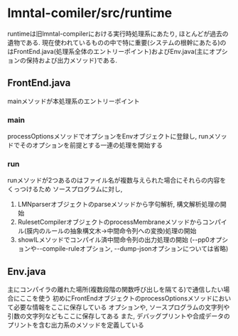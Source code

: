 # lmntal-comiler/src/runtime
runtimeは旧lmntal-compilerにおける実行時処理系にあたり, ほとんどが過去の遺物である.
現在使われているものの中で特に重要(システムの根幹にあたる)のはFrontEnd.java(処理系全体のエントリーポイント)およびEnv.java(主にオプションの保持および出力メソッド)である.

## FrontEnd.java
mainメソッドが本処理系のエントリーポイント

### main
processOptionsメソッドでオプションをEnvオブジェクトに登録し, runメソッドでそのオプションを前提とする一連の処理を開始する

### run
runメソッドが2つあるのはファイル名が複数与えられた場合にそれらの内容をくっつけるため
ソースプログラムに対し,
1. LMNparserオブジェクトのparseメソッドから字句解析, 構文解析処理の開始
2. RulesetCompilerオブジェクトのprocessMembraneメソッドからコンパイル(膜内のルールの抽象構文木->中間命令列への変換)処理の開始
3. showILメソッドでコンパイル済中間命令列の出力処理の開始
(--pp0オプションや--compile-ruleオプション, --dump-jsonオプションについては省略)

## Env.java
主にコンパイラの離れた場所(複数段階の関数呼び出しを隔てる)で通信したい場合にここを使う
初めにFrontEndオブジェクトのprocessOptionsメソッドにおいて必要な情報をここに保存している
オプションや, ソースプログラムの文字列や引数の文字列などもここに保存してある
また, デバッグプリントや合成データのプリントを含む出力系のメソッドを定義している

